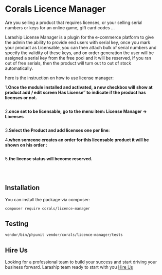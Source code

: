 # Corals Licence Manager

Are you selling a product that requires licenses, or your selling serial numbers or keys for an online game, gift card codes …

Laraship License Manager is a plugin for the e-commerce platform to give the admin the ability to provide end users with serial key, once you mark your product as Licensable, you can then attach bulk of serial numbers and specify the validity of these keys, and on order generation the user will be assigned a serial key from the free pool and it will be reserved, if you ran out of free serials, then the product will turn out to out of stock automatically.

here is the instruction on how to use license manager:

1.<strong>Once the module installed and activated, a new checkbox will show at product add / edit screen Has License” to indicate if the product has licenses or not.</strong>


<p><img src="https://www.laraship.com/wp-content/uploads/2018/06/laraship_laravel_product_license_manager_1.png" alt=""></p>


2.<strong>once set to be licensable, go to the menu item: License Manager -> Licenses</strong>


<p><img src="https://www.laraship.com/wp-content/uploads/2018/06/laraship_laravel_product_license_manager_2.png" alt=""></p>


3.<strong>Select the Product and add licenses one per line:</strong>
 

4.<strong>when someone creates an order for this licensable product it will be shown on his order :</strong>


<p><img src="https://www.laraship.com/wp-content/uploads/2018/06/laraship_laravel_product_license_manager_3.png" alt=""></p>


5.<strong>the license status will become reserved.</strong>


<p><img src="https://www.laraship.com/wp-content/uploads/2018/06/laraship_laravel_product_license_manager_4.png" alt=""></p>
<p>&nbsp;</p>

## Installation

You can install the package via composer:

```bash
composer require corals/licence-manager
```

## Testing

```bash
vendor/bin/phpunit vendor/corals/licence-manager/tests 
```

## Hire Us
Looking for a professional team to build your success and start driving your business forward.
Laraship team ready to start with you [Hire Us](https://www.laraship.com/contact)
